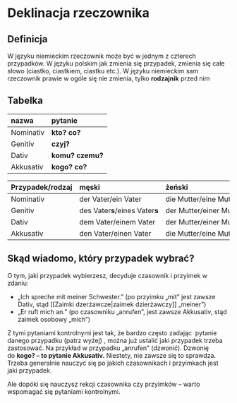 # Deklinacja rzeczownika
## Definicja
W języku niemieckim rzeczownik może być w jednym z czterech przypadków. W języku polskim jak zmienia się przypadek, zmienia się całe słowo (ciastko, ciastkiem, ciastku etc.). W języku niemieckim sam rzeczownik prawie w ogóle się nie zmienia, tylko **rodzajnik** przed nim

## Tabelka
|nazwa| pytanie |
|:-|:-|
|Nominativ |**kto? co?**|
|Genitiv |**czyj?**|
|Dativ |**komu? czemu?**|
|Akkusativ |**kogo? co?**|

|Przypadek/rodzaj|męski|żeński|nijaki|mnoga|
|:-|:-|:-|:-|:-|
|Nominativ|der Vater/ein Vater|die Mutter/eine Mutter|das Kind/ein Kind|die Sterne|
|Genitiv|des Vater**s**/eines Vater**s**|der Mutter/einer Mutter|des Kind**es**/eines Kind**es**|der Sterne|
|Dativ|dem Vater/einem Vater|der Mutter/einer Mutter|dem Kind/einem Kind|den Sterne**n**|
|Akkusativ|den Vater/einen Vater|die Mutter/eine Mutter|das Kind/ein Kind|die Sterne|

## Skąd wiadomo, który przypadek wybrać?

O tym, jaki przypadek wybierzesz, decyduje czasownik i przyimek w zdaniu:

-   „Ich spreche mit meiner Schwester.” (po przyimku „mit” jest zawsze Dativ, stąd [[Zaimki dzerżawcze|zaimek dzierżawczy]] „meiner”)
-   „Er ruft mich an.” (po czasowniku „anrufen”, jest zawsze Akkusativ, stąd zaimek osobowy „mich”)

Z tymi pytaniami kontrolnymi jest tak, że bardzo często zadając  pytanie danego przypadku (patrz wyżej) , można już ustalić jaki przypadek trzeba zastosować. Na przykład w przypadku „anrufen” (dzwonić). Dzwonię do **kogo? – to pytanie Akkusativ.** Niestety, nie zawsze się to sprawdza. Trzeba generalnie nauczyć się po jakich czasownikach i przyimkach jest jaki przypadek.

Ale dopóki się nauczysz rekcji czasownika czy przyimków – warto wspomagać się pytaniami kontrolnymi.
